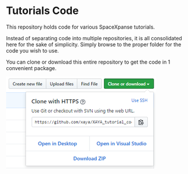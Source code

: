 # Tutorials Code

This repository holds code for various SpaceXpanse tutorials.

Instead of separating code into multiple repositories, it is all consolidated here for the sake of simplicity. Simply browse to the proper folder for the code you wish to use. 

You can clone or download this entire repository to get the code in 1 convenient package.

![Clone or download repo](img/Clone-or-download-repo.png)
